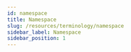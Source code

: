 ```yaml
---
id: namespace
title: Namespace
slug: /resources/terminology/namespace
sidebar_label: Namespace
sidebar_position: 1
---
```


